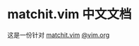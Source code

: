 
matchit.vim 中文文档
====================

这是一份针对 [matchit.vim](https://github.com/tsaleh/vim-matchit)
[@vim.org](http://www.vim.org/scripts/script.php?script_id=39)
